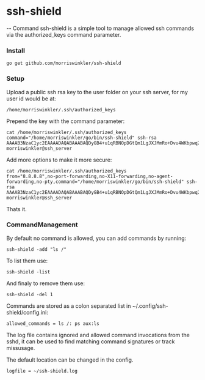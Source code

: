 # ssh-shield
--
Command ssh-shield is a simple tool to manage allowed ssh commands via the
authorized_keys command parameter.

### Install

    go get github.com/morriswinkler/ssh-shield


### Setup

Upload a public ssh rsa key to the user folder on your ssh server, for my user
id would be at:

    /home/morriswinkler/.ssh/authorized_keys

Prepend the key with the command parameter:

    cat /home/morriswinkler/.ssh/authorized_keys
    command="/home/morriswinkler/go/bin/ssh-shield" ssh-rsa AAAAB3NzaC1yc2EAAAADAQABAAABAQDyGB4+u1qRBNOpDGtQm1LgJXJMmRo+Dvu4WKbpwq29aSM+1KulQw+sJ9vhpKXZt5bqCCkv/2W+ScqSBP87AaFqT8tQ45f4tq6IYibYLjWT492qL948B7Yd2EEvVmP1K81uPvLLzgiuZ3Ci/1pa7kBEmxqI7itrD7g1A9BRixq74X3S/KvhEti/Nm8BGQBrg+8h05qyHG7qtQtwajbQDZsxAEN3OseZpI2n0WFBcJ84ic5lK8f01CBtRLPvwcu8/lpn7bW5MzC0ShyBT1OMBaUwzwfAfn9Tw9aoziAzmGFbW5OkuBObQKG6pSo2Th2C40fhTO1WoefHv2FT4BxhgpVv morriswinkler@ssh_server

Add more options to make it more secure:

    cat /home/morriswinkler/.ssh/authorized_keys
    from="8.8.8.8",no-port-forwarding,no-X11-forwarding,no-agent-forwarding,no-pty,command="/home/morriswinkler/go/bin/ssh-shield" ssh-rsa AAAAB3NzaC1yc2EAAAADAQABAAABAQDyGB4+u1qRBNOpDGtQm1LgJXJMmRo+Dvu4WKbpwq29aSM+1KulQw+sJ9vhpKXZt5bqCCkv/2W+ScqSBP87AaFqT8tQ45f4tq6IYibYLjWT492qL948B7Yd2EEvVmP1K81uPvLLzgiuZ3Ci/1pa7kBEmxqI7itrD7g1A9BRixq74X3S/KvhEti/Nm8BGQBrg+8h05qyHG7qtQtwajbQDZsxAEN3OseZpI2n0WFBcJ84ic5lK8f01CBtRLPvwcu8/lpn7bW5MzC0ShyBT1OMBaUwzwfAfn9Tw9aoziAzmGFbW5OkuBObQKG6pSo2Th2C40fhTO1WoefHv2FT4BxhgpVv morriswinkler@ssh_server

Thats it.


### CommandManagement

By default no command is allowed, you can add commands by running:

    ssh-shield -add "ls /"

To list them use:

    ssh-shield -list

And finaly to remove them use:

    ssh-shield -del 1

Commands are stored as a colon separated list in
~/.config/ssh-shield/config.ini:

    allowed_commands = ls /: ps aux:ls

The log file contains ignored and allowed command invocations from the sshd, it
can be used to find matching command signatures or track missusage.

The default location can be changed in the config.

    logfile = ~/ssh-shield.log
